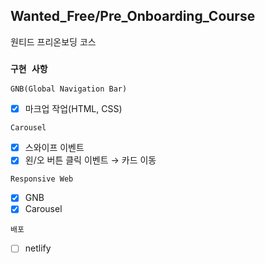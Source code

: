 ## Wanted_Free/Pre_Onboarding_Course

원티드 프리온보딩 코스

### `구현 사항`

`GNB(Global Navigation Bar)`

- [x] 마크업 작업(HTML, CSS)

`Carousel`

- [x] 스와이프 이벤트
- [x] 왼/오 버튼 클릭 이벤트 → 카드 이동

`Responsive Web`

- [x] GNB
- [x] Carousel

`배포`

- [ ] netlify
